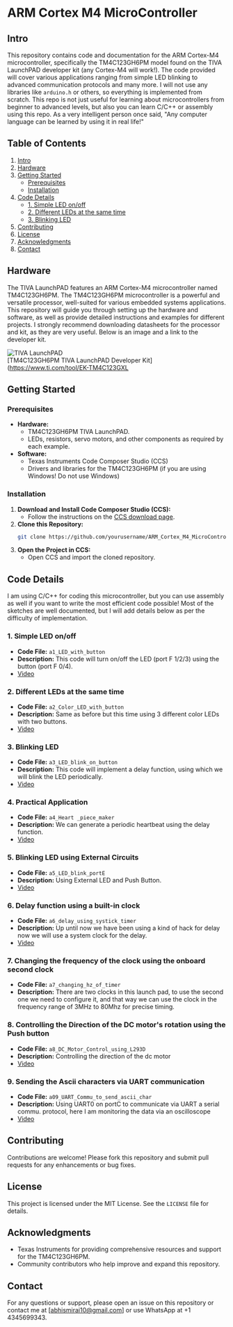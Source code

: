 # ARM Cortex M4 MicroController

## Intro

This repository contains code and documentation for the ARM Cortex-M4 microcontroller, specifically the TM4C123GH6PM model found on the TIVA LaunchPAD developer kit (any Cortex-M4 will work!). The code provided will cover various applications ranging from simple LED blinking to advanced communication protocols and many more. I will not use any libraries like `arduino.h` or others, so everything is implemented from scratch. This repo is not just useful for learning about microcontrollers from beginner to advanced levels, but also you can learn C/C++ or assembly using this repo. As a very intelligent person once said, "Any computer language can be learned by using it in real life!"


## Table of Contents
1. [Intro](#intro)
2. [Hardware](#hardware)
3. [Getting Started](#getting-started)
    - [Prerequisites](#prerequisites)
    - [Installation](#installation)
4. [Code Details](#code-details)
    - [1. Simple LED on/off](#1-simple-led-onoff)
    - [2. Different LEDs at the same time](#2-different-leds-at-the-same-time)
    - [3. Blinking LED](#3-blinking-led)
5. [Contributing](#contributing)
6. [License](#license)
7. [Acknowledgments](#acknowledgments)
8. [Contact](#contact)

## Hardware

The TIVA LaunchPAD features an ARM Cortex-M4 microcontroller named TM4C123GH6PM. The TM4C123GH6PM microcontroller is a powerful and versatile processor, well-suited for various embedded systems applications. This repository will guide you through setting up the hardware and software, as well as provide detailed instructions and examples for different projects. I strongly recommend downloading datasheets for the processor and kit, as they are very useful. Below is an image and a link to the developer kit.

![TIVA LaunchPAD](https://github.com/abhismirai10/ARM_Cortex_M4_MicroController/assets/121724635/13acc5be-48a2-4a26-89b3-509de1291eda)  
[TM4C123GH6PM TIVA LaunchPAD Developer Kit](https://www.ti.com/tool/EK-TM4C123GXL


## Getting Started

### Prerequisites

- **Hardware:**
  - TM4C123GH6PM TIVA LaunchPAD.
  - LEDs, resistors, servo motors, and other components as required by each example.
- **Software:**
  - Texas Instruments Code Composer Studio (CCS)
  - Drivers and libraries for the TM4C123GH6PM (if you are using Windows! Do not use Windows)

### Installation

1. **Download and Install Code Composer Studio (CCS):**
   - Follow the instructions on the [CCS download page](https://www.ti.com/tool/CCSTUDIO).
2. **Clone this Repository:**
   ```sh
   git clone https://github.com/yourusername/ARM_Cortex_M4_MicroController.git
   ```
3. **Open the Project in CCS:**
   - Open CCS and import the cloned repository.


## Code Details

I am using C/C++ for coding this microcontroller, but you can use assembly as well if you want to write the most efficient code possible! Most of the sketches are well documented, but I will add details below as per the difficulty of implementation.

### 1. Simple LED on/off
- **Code File:** `a1_LED_with_button`
- **Description:** This code will turn on/off the LED (port F 1/2/3) using the button (port F 0/4).
- [Video](https://youtu.be/uZM3S-P_QH0)

### 2. Different LEDs at the same time
- **Code File:** `a2_Color_LED_with_button`
- **Description:** Same as before but this time using 3 different color LEDs with two buttons.
- [Video](https://youtu.be/-cigAuxJvFA)

### 3. Blinking LED
- **Code File:** `a3_LED_blink_on_button`
- **Description:** This code will implement a delay function, using which we will blink the LED periodically.
- [Video](https://youtu.be/_e20fkPInfk)

### 4. Practical Application
- **Code File:** `a4_Heart _piece_maker`
- **Description:** We can generate a periodic heartbeat using the delay function.
- [Video](https://youtu.be/jsTTCv8WGcw)

### 5. Blinking LED using External Circuits
- **Code File:** `a5_LED_blink_portE`
- **Description:** Using External LED and Push Button.
- [Video](https://youtu.be/RJPthKYKAvI)

### 6. Delay function using a built-in clock
- **Code File:** `a6_delay_using_systick_timer`
- **Description:** Up until now we have been using a kind of hack for delay now we will use a system clock for the delay.
- [Video](https://youtu.be/pgsQGlkQow4)

### 7. Changing the frequency of the clock using the onboard second clock
- **Code File:** `a7_changing_hz_of_timer`
- **Description:** There are two clocks in this launch pad, to use the second one we need to configure it, and that way
                   we can use the clock in the frequency range of 3MHz to 80Mhz for precise timing.

### 8. Controlling the Direction of the DC motor's rotation using the Push button
- **Code File:** `a8_DC_Motor_Control_using_L293D`
- **Description:** Controlling the direction of the dc motor
- [Video](https://youtu.be/7iFsb9ENQj0)

### 9. Sending the Ascii characters via UART communication
- **Code File:** `a09_UART_Commu_to_send_ascii_char`
- **Description:** Using UART0 on portC to communicate via UART a serial commu. protocol, here I am monitoring the data via an oscilloscope
- [Video](https://youtu.be/B_e1Zu_2wYs?si=y7zaa07DqUy2mtpz)

## Contributing

Contributions are welcome! Please fork this repository and submit pull requests for any enhancements or bug fixes.

## License

This project is licensed under the MIT License. See the `LICENSE` file for details.

## Acknowledgments

- Texas Instruments for providing comprehensive resources and support for the TM4C123GH6PM.
- Community contributors who help improve and expand this repository.

## Contact

For any questions or support, please open an issue on this repository or contact me at [abhismirai10@gmail.com] or use WhatsApp at +1 4345699343.
